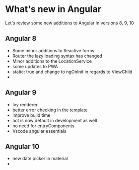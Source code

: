 # What's new in Angular

Let's review some new additions to Angular in versions 8, 9, 10

## Angular 8

- Some minor additions to Reactive forms
- Router the lazy loading syntax has changed
- Minor additions to the LocationService
- some updates to PWA
- static: true and change to ngOnInit in regards to ViewChild
-

## Angular 9

- Ivy renderer
- better error checking in the template
- improve build time
- aot is now default in development as well
- no need for entryComponents
- Vscode angular essentials

## Angular 10

- new date picker in material
- 
